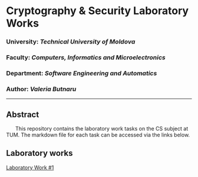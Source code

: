 # Cryptography & Security Laboratory Works

### University: _Technical University of Moldova_

### Faculty: _Computers, Informatics and Microelectronics_

### Department: _Software Engineering and Automatics_

### Author: _Valeria Butnaru_

---

## Abstract

&ensp;&ensp;&ensp; This repository contains the laboratory work tasks on the CS subject at TUM. The markdown file for each task can be accessed via the links below.

## Laboratory works

[Laboratory Work #1](https://github.com/butnaruv/CS_Labs/blob/main/Reports/lab1_cs_report.md)
